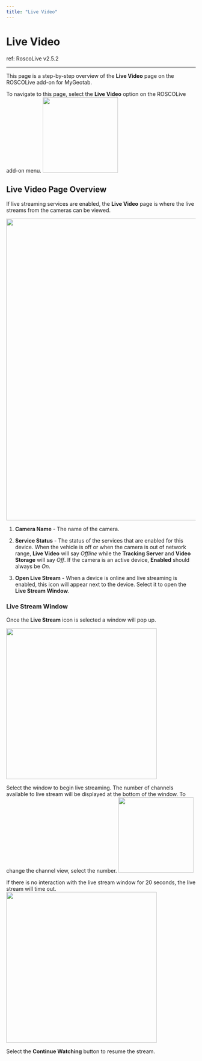 ```yaml
---
title: "Live Video"
---
```

# Live Video

ref: RoscoLive v2.5.2

------------------------------------------------------------------------

This page is a step-by-step overview of the **Live Video** page on the ROSCOLive add-on for MyGeotab.  
  

To navigate to this page, select the **Live Video** option on the ROSCOLive add-on menu. <img src="/rosco/product/geotab_partner/geotab_how_to/geotab_livevideo_menu.jpg" class="align-center" width="200" />  
  

## Live Video Page Overview

If live streaming services are enabled, the **Live Video** page is where the live streams from the cameras can be viewed.  
  
<img src="/rosco/product/geotab_partner/geotab_how_to/rlgeotab_livevideo_vehiclestatus.jpg" class="align-center" width="800" />  

1.  **Camera Name** - The name of the camera.
2.  **Service Status** - The status of the services that are enabled for this device. When the vehicle is off or when the camera is out of network range, **Live Video** will say *Offline* while the **Tracking Server** and **Video Storage** will say *Off*. If the camera is an active device, **Enabled** should always be *On*.
3.  **Open Live Stream** - When a device is online and live streaming is enabled, this icon will appear next to the device. Select it to open the **Live Stream Window**.

### Live Stream Window

Once the **Live Stream** icon is selected a window will pop up.

<img src="/rosco/product/geotab_partner/geotab_how_to/rlgeotab_livevideo_livestreamwindow.jpg" class="align-center" width="400" />

Select the window to begin live streaming. The number of channels available to live stream will be displayed at the bottom of the window. To change the channel view, select the number. <img src="/rosco/product/geotab_partner/geotab_how_to/rlgeotab_livevideo_livestreamwindow_channelselect.jpg" class="align-center" width="200" />

If there is no interaction with the live stream window for 20 seconds, the live stream will time out. <img src="/rosco/product/geotab_partner/geotab_how_to/rlgeotab_livevideo_livestreamwindow_timeout.jpg" class="align-center" width="400" />

Select the **Continue Watching** button to resume the stream.
